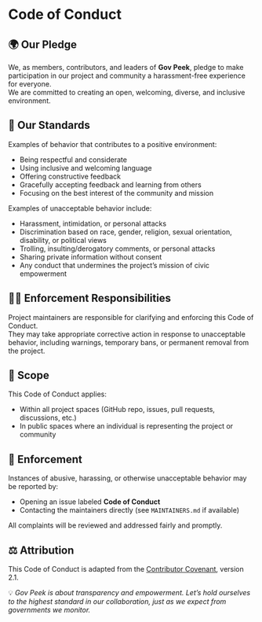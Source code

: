 # Code of Conduct

## 🌍 Our Pledge
We, as members, contributors, and leaders of **Gov Peek**, pledge to make participation in our project and community a harassment-free experience for everyone.  
We are committed to creating an open, welcoming, diverse, and inclusive environment.

## 🤝 Our Standards
Examples of behavior that contributes to a positive environment:
- Being respectful and considerate  
- Using inclusive and welcoming language  
- Offering constructive feedback  
- Gracefully accepting feedback and learning from others  
- Focusing on the best interest of the community and mission  

Examples of unacceptable behavior include:
- Harassment, intimidation, or personal attacks  
- Discrimination based on race, gender, religion, sexual orientation, disability, or political views  
- Trolling, insulting/derogatory comments, or personal attacks  
- Sharing private information without consent  
- Any conduct that undermines the project’s mission of civic empowerment  

## 👩‍⚖️ Enforcement Responsibilities
Project maintainers are responsible for clarifying and enforcing this Code of Conduct.  
They may take appropriate corrective action in response to unacceptable behavior, including warnings, temporary bans, or permanent removal from the project.

## 📢 Scope
This Code of Conduct applies:
- Within all project spaces (GitHub repo, issues, pull requests, discussions, etc.)  
- In public spaces where an individual is representing the project or community  

## 🚨 Enforcement
Instances of abusive, harassing, or otherwise unacceptable behavior may be reported by:
- Opening an issue labeled **Code of Conduct**  
- Contacting the maintainers directly (see `MAINTAINERS.md` if available)  

All complaints will be reviewed and addressed fairly and promptly.

## ⚖️ Attribution
This Code of Conduct is adapted from the [Contributor Covenant](https://www.contributor-covenant.org), version 2.1.

💡 *Gov Peek is about transparency and empowerment. Let’s hold ourselves to the highest standard in our collaboration, just as we expect from governments we monitor.*
